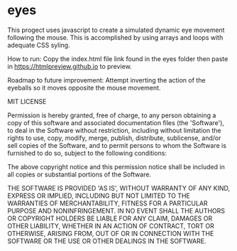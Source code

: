 # eyes
This progect uses javascript to create a simulated dynamic eye movement following the mouse. This is accomplished by using arrays and loops with adequate CSS syling. 

How to run: Copy the index.html file link found in the eyes folder then paste in https://htmlpreview.github.io to preview.

Roadmap to future improvement: Attempt inverting the action of the eyeballs so it moves opposite the mouse movement.

MIT LICENSE

Permission is hereby granted, free of charge, to any person obtaining a copy of this software and associated documentation files (the 'Software'), to deal in the Software without restriction, including without limitation the rights to use, copy, modify, merge, publish, distribute, sublicense, and/or sell copies of the Software, and to permit persons to whom the Software is furnished to do so, subject to the following conditions:

The above copyright notice and this permission notice shall be included in all copies or substantial portions of the Software.

THE SOFTWARE IS PROVIDED 'AS IS', WITHOUT WARRANTY OF ANY KIND, EXPRESS OR IMPLIED, INCLUDING BUT NOT LIMITED TO THE WARRANTIES OF MERCHANTABILITY, FITNESS FOR A PARTICULAR PURPOSE AND NONINFRINGEMENT. IN NO EVENT SHALL THE AUTHORS OR COPYRIGHT HOLDERS BE LIABLE FOR ANY CLAIM, DAMAGES OR OTHER LIABILITY, WHETHER IN AN ACTION OF CONTRACT, TORT OR OTHERWISE, ARISING FROM, OUT OF OR IN CONNECTION WITH THE SOFTWARE OR THE USE OR OTHER DEALINGS IN THE SOFTWARE.
